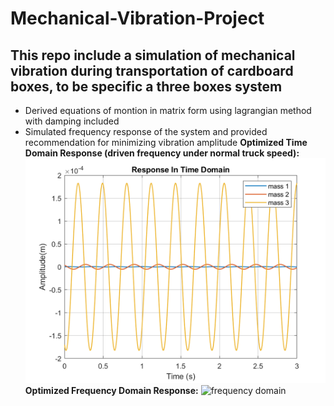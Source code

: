 # Mechanical-Vibration-Project
## This repo include a simulation of mechanical vibration during transportation of cardboard boxes, to be specific a three boxes system
* Derived equations of montion in matrix form using lagrangian method with damping included
* Simulated frequency response of the system and provided recommendation for minimizing vibration amplitude
**Optimized Time Domain Response (driven frequency under normal truck speed):**
![time domain](https://github.com/SamoaChen/Mechanical-Vibration-Project/blob/master/Three%20Boxes%20Systems/min_amp.png)
**Optimized Frequency Domain Response:**
![frequency domain]()
